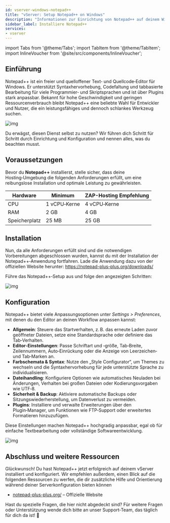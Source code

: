 ```yaml
---
id: vserver-windows-notepad++
title: "vServer: Setup Notepad++ on Windows"
description: "Informationen zur Einrichtung von Notepad++ auf deinem Windows-vServer von ZAP-Hosting - ZAP-Hosting.com Dokumentation"
sidebar_label: Installiere Notepad++
services:
- vserver
---
```


import Tabs from '@theme/Tabs';
import TabItem from '@theme/TabItem';
import InlineVoucher from '@site/src/components/InlineVoucher';

## Einführung

Notepad++ ist ein freier und quelloffener Text‑ und Quellcode‑Editor für Windows. Er unterstützt Syntaxhervorhebung, Codefaltung und tabbasierte Bearbeitung für viele Programmier‑ und Skriptsprachen und ist über Plugins stark anpassbar. Bekannt für hohe Geschwindigkeit und geringen Ressourcenverbrauch bleibt Notepad++ eine beliebte Wahl für Entwickler und Nutzer, die ein leistungsfähiges und dennoch schlankes Werkzeug suchen. 

![img](https://screensaver01.zap-hosting.com/index.php/s/jMMDejqDfWDCfrr/preview)

Du erwägst, diesen Dienst selbst zu nutzen? Wir führen dich Schritt für Schritt durch Einrichtung und Konfiguration und nennen alles, was du beachten musst.



<InlineVoucher />



## Voraussetzungen

Bevor du **Notepad++** installierst, stelle sicher, dass deine Hosting‑Umgebung die folgenden Anforderungen erfüllt, um eine reibungslose Installation und optimale Leistung zu gewährleisten.

| Hardware | Minimum | ZAP-Hosting Empfehlung |
| ---------- | ------------ | -------------------------- |
| CPU | 1 vCPU‑Kerne | 4 vCPU‑Kerne |
| RAM | 2 GB | 4 GB |
| Speicherplatz | 25 MB | 25 GB |




## Installation
Nun, da alle Anforderungen erfüllt sind und die notwendigen Vorbereitungen abgeschlossen wurden, kannst du mit der Installation der Notepad++‑Anwendung fortfahren. Lade die Anwendung dazu von der offiziellen Website herunter: https://notepad-plus-plus.org/downloads/

Führe das Notepad++‑Setup aus und folge den angezeigten Schritten: 

![img](https://screensaver01.zap-hosting.com/index.php/s/5ksLwSePniTPZFQ/preview)



## Konfiguration

Notepad++ bietet viele Anpassungsoptionen unter *Settings > Preferences*, mit denen du den Editor an deinen Workflow anpassen kannst:

- **Allgemein**: Steuere das Startverhalten, z. B. das erneute Laden zuvor geöffneter Dateien, setze eine Standardsprache oder definiere das Tab‑Verhalten.  
- **Editor‑Einstellungen**: Passe Schriftart und ‑größe, Tab‑Breite, Zeilennummern, Auto‑Einrückung oder die Anzeige von Leerzeichen‑ und Tab‑Marken an.  
- **Farbschemata & Syntax**: Nutze den „Style Configurator“, um Themes zu wechseln und die Syntaxhervorhebung für jede unterstützte Sprache zu individualisieren.  
- **Dateihandling**: Konfiguriere Optionen wie automatisches Neuladen bei Änderungen, Verhalten bei großen Dateien oder Kodierungsvorgaben wie UTF‑8.  
- **Sicherheit & Backup**: Aktiviere automatische Backups oder Sitzungswiederherstellung, um Datenverlust zu vermeiden.  
- **Plugins**: Installiere und verwalte Erweiterungen über den Plugin‑Manager, um Funktionen wie FTP‑Support oder erweitertes Formatieren hinzuzufügen.  

Diese Einstellungen machen Notepad++ hochgradig anpassbar, egal ob für einfache Textbearbeitung oder vollständige Softwareentwicklung.

![img](https://screensaver01.zap-hosting.com/index.php/s/X8og5qnFkBTRcmA/preview)




## Abschluss und weitere Ressourcen

Glückwunsch! Du hast Notepad++ jetzt erfolgreich auf deinem vServer installiert und konfiguriert. Wir empfehlen außerdem, einen Blick auf die folgenden Ressourcen zu werfen, die dir zusätzliche Hilfe und Orientierung während deiner Serverkonfiguration bieten können

- [notepad-plus-plus.org/](https://notepad-plus-plus.org/) – Offizielle Website

Hast du spezielle Fragen, die hier nicht abgedeckt sind? Für weitere Fragen oder Unterstützung wende dich bitte an unser Support‑Team, das täglich für dich da ist! 🙂



<InlineVoucher />